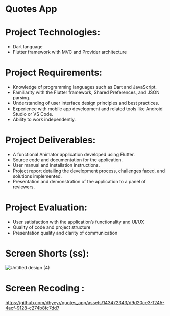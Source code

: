 # Quotes App
# Project Technologies:
- Dart language
- Flutter framework with MVC and Provider architecture

# Project Requirements:
- Knowledge of programming languages such as Dart and JavaScript.
- Familiarity with the Flutter framework, Shared Preferences, and JSON parsing.
- Understanding of user interface design principles and best practices.
- Experience with mobile app development and related tools like Android Studio or VS Code.
- Ability to work independently.
# Project Deliverables:
- A functional Animator application developed using Flutter.
- Source code and documentation for the application.
- User manual and installation instructions.
- Project report detailing the development process, challenges faced, and solutions implemented.
- Presentation and demonstration of the application to a panel of reviewers.

# Project Evaluation:
- User satisfaction with the application’s functionality and UI/UX
- Quality of code and project structure
- Presentation quality and clarity of communication
# Screen Shorts (ss):
![Untitled design (4)](https://github.com/dhyeyr/quotes_app/assets/143472343/1ad3e792-2166-4790-8350-6d29d46ee4ac)

# Screen Recoding :
https://github.com/dhyeyr/quotes_app/assets/143472343/d9d20ce3-1245-4acf-9128-c274b8fc7dd7




